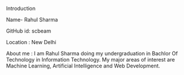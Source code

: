 Introduction

Name- Rahul Sharma

GitHub id: scbeam

Location : New Delhi

About me : I am Rahul Sharma doing my undergraduation in Bachlor Of Technology in Information Technology.
My major areas of interest are Machine Learning, Artificial Intelligence and Web Development.
